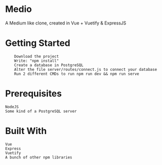 # Medio

A Medium like clone, created in Vue + Vuetify & ExpressJS


# Getting Started

        Download the project
        Write: "npm install"
        Create a database in PostgreSQL
        Alter the file server/routes/connect.js to connect your database
        Run 2 different CMDs to run npm run dev && npm run serve

# Prerequisites

    NodeJS
    Some kind of a PostgreSQL server

# Built With

    Vue
    Express
    Vuetify
    A bunch of other npm libraries
